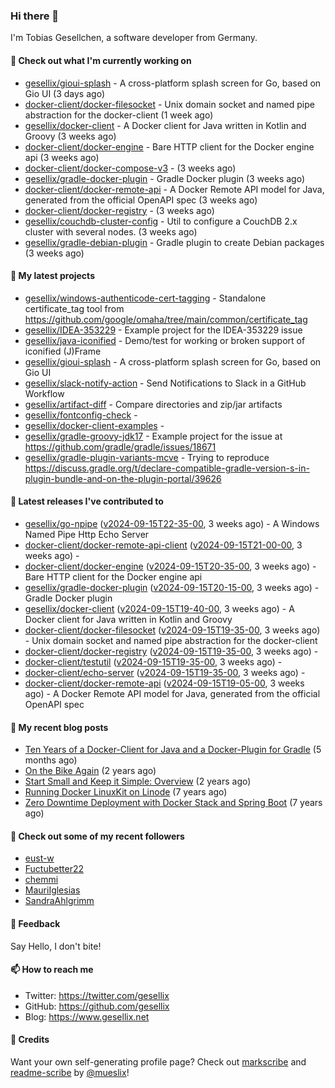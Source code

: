 ### Hi there 👋

I'm Tobias Gesellchen, a software developer from Germany.

#### 👷 Check out what I'm currently working on

- [gesellix/gioui-splash](https://github.com/gesellix/gioui-splash) - A cross-platform splash screen for Go, based on Gio UI (3 days ago)
- [docker-client/docker-filesocket](https://github.com/docker-client/docker-filesocket) - Unix domain socket and named pipe abstraction for the docker-client (1 week ago)
- [gesellix/docker-client](https://github.com/gesellix/docker-client) - A Docker client for Java written in Kotlin and Groovy (3 weeks ago)
- [docker-client/docker-engine](https://github.com/docker-client/docker-engine) - Bare HTTP client for the Docker engine api (3 weeks ago)
- [docker-client/docker-compose-v3](https://github.com/docker-client/docker-compose-v3) -  (3 weeks ago)
- [gesellix/gradle-docker-plugin](https://github.com/gesellix/gradle-docker-plugin) - Gradle Docker plugin (3 weeks ago)
- [docker-client/docker-remote-api](https://github.com/docker-client/docker-remote-api) - A Docker Remote API model for Java, generated from the official OpenAPI spec (3 weeks ago)
- [docker-client/docker-registry](https://github.com/docker-client/docker-registry) -  (3 weeks ago)
- [gesellix/couchdb-cluster-config](https://github.com/gesellix/couchdb-cluster-config) - Util to configure a CouchDB 2.x cluster with several nodes. (3 weeks ago)
- [gesellix/gradle-debian-plugin](https://github.com/gesellix/gradle-debian-plugin) - Gradle plugin to create Debian packages (3 weeks ago)

#### 🌱 My latest projects

- [gesellix/windows-authenticode-cert-tagging](https://github.com/gesellix/windows-authenticode-cert-tagging) - Standalone certificate_tag tool from https://github.com/google/omaha/tree/main/common/certificate_tag
- [gesellix/IDEA-353229](https://github.com/gesellix/IDEA-353229) - Example project for the IDEA-353229 issue
- [gesellix/java-iconified](https://github.com/gesellix/java-iconified) - Demo/test for working or broken support of iconified (J)Frame
- [gesellix/gioui-splash](https://github.com/gesellix/gioui-splash) - A cross-platform splash screen for Go, based on Gio UI
- [gesellix/slack-notify-action](https://github.com/gesellix/slack-notify-action) - Send Notifications to Slack in a GitHub Workflow
- [gesellix/artifact-diff](https://github.com/gesellix/artifact-diff) - Compare directories and zip/jar artifacts
- [gesellix/fontconfig-check](https://github.com/gesellix/fontconfig-check) - 
- [gesellix/docker-client-examples](https://github.com/gesellix/docker-client-examples) - 
- [gesellix/gradle-groovy-jdk17](https://github.com/gesellix/gradle-groovy-jdk17) - Example project for the issue at https://github.com/gradle/gradle/issues/18671
- [gesellix/gradle-plugin-variants-mcve](https://github.com/gesellix/gradle-plugin-variants-mcve) - Trying to reproduce https://discuss.gradle.org/t/declare-compatible-gradle-version-s-in-plugin-bundle-and-on-the-plugin-portal/39626

#### 🔭 Latest releases I've contributed to

- [gesellix/go-npipe](https://github.com/gesellix/go-npipe) ([v2024-09-15T22-35-00](https://github.com/gesellix/go-npipe/releases/tag/v2024-09-15T22-35-00), 3 weeks ago) - A Windows Named Pipe Http Echo Server
- [docker-client/docker-remote-api-client](https://github.com/docker-client/docker-remote-api-client) ([v2024-09-15T21-00-00](https://github.com/docker-client/docker-remote-api-client/releases/tag/v2024-09-15T21-00-00), 3 weeks ago) - 
- [docker-client/docker-engine](https://github.com/docker-client/docker-engine) ([v2024-09-15T20-35-00](https://github.com/docker-client/docker-engine/releases/tag/v2024-09-15T20-35-00), 3 weeks ago) - Bare HTTP client for the Docker engine api
- [gesellix/gradle-docker-plugin](https://github.com/gesellix/gradle-docker-plugin) ([v2024-09-15T20-15-00](https://github.com/gesellix/gradle-docker-plugin/releases/tag/v2024-09-15T20-15-00), 3 weeks ago) - Gradle Docker plugin
- [gesellix/docker-client](https://github.com/gesellix/docker-client) ([v2024-09-15T19-40-00](https://github.com/gesellix/docker-client/releases/tag/v2024-09-15T19-40-00), 3 weeks ago) - A Docker client for Java written in Kotlin and Groovy
- [docker-client/docker-filesocket](https://github.com/docker-client/docker-filesocket) ([v2024-09-15T19-35-00](https://github.com/docker-client/docker-filesocket/releases/tag/v2024-09-15T19-35-00), 3 weeks ago) - Unix domain socket and named pipe abstraction for the docker-client
- [docker-client/docker-registry](https://github.com/docker-client/docker-registry) ([v2024-09-15T19-35-00](https://github.com/docker-client/docker-registry/releases/tag/v2024-09-15T19-35-00), 3 weeks ago) - 
- [docker-client/testutil](https://github.com/docker-client/testutil) ([v2024-09-15T19-35-00](https://github.com/docker-client/testutil/releases/tag/v2024-09-15T19-35-00), 3 weeks ago) - 
- [docker-client/echo-server](https://github.com/docker-client/echo-server) ([v2024-09-15T19-35-00](https://github.com/docker-client/echo-server/releases/tag/v2024-09-15T19-35-00), 3 weeks ago) - 
- [docker-client/docker-remote-api](https://github.com/docker-client/docker-remote-api) ([v2024-09-15T19-05-00](https://github.com/docker-client/docker-remote-api/releases/tag/v2024-09-15T19-05-00), 3 weeks ago) - A Docker Remote API model for Java, generated from the official OpenAPI spec

#### 📜 My recent blog posts

- [Ten Years of a Docker-Client for Java and a Docker-Plugin for Gradle](https://www.gesellix.net/posts/ten-years-docker-client-and-gradle-plugin/) (5 months ago)
- [On the Bike Again](https://www.gesellix.net/posts/on-the-bike-again/) (2 years ago)
- [Start Small and Keep it Simple: Overview](https://www.gesellix.net/posts/start-small-keep-it-simple--overview/) (2 years ago)
- [Running Docker LinuxKit on Linode](https://www.gesellix.net/posts/running-docker-linuxkit-on-linode/) (7 years ago)
- [Zero Downtime Deployment with Docker Stack and Spring Boot](https://www.gesellix.net/posts/zero-downtime-deployment-with-docker-stack-and-spring-boot/) (7 years ago)



#### 👯 Check out some of my recent followers

- [eust-w](https://github.com/eust-w)
- [Fuctubetter22](https://github.com/Fuctubetter22)
- [chemmi](https://github.com/chemmi)
- [MauriIglesias](https://github.com/MauriIglesias)
- [SandraAhlgrimm](https://github.com/SandraAhlgrimm)

#### 💬 Feedback

Say Hello, I don't bite!

#### 📫 How to reach me

- Twitter: https://twitter.com/gesellix
- GitHub: https://github.com/gesellix
- Blog: https://www.gesellix.net

#### 🙇 Credits

Want your own self-generating profile page? Check out [markscribe](https://github.com/muesli/markscribe)
and [readme-scribe](https://github.com/muesli/readme-scribe) by [@mueslix](https://twitter.com/mueslix)!
